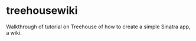 # treehousewiki
Walkthrough of tutorial on Treehouse of how to create a simple Sinatra app, a wiki.
